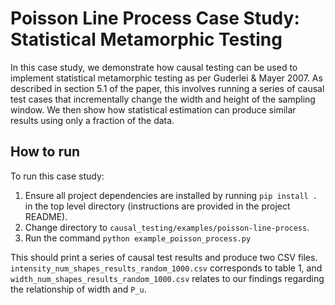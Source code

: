 # Poisson Line Process Case Study: Statistical Metamorphic Testing
In this case study, we demonstrate how causal testing can be used to implement statistical metamorphic testing as per Guderlei & Mayer 2007. As described in section 5.1 of the paper, this involves running a series of causal test cases that incrementally change the width and height of the sampling window. We then show how statistical estimation can produce similar results using only a fraction of the data.

## How to run
To run this case study:
1. Ensure all project dependencies are installed by running `pip install .` in the top level directory
   (instructions are provided in the project README).
2. Change directory to `causal_testing/examples/poisson-line-process`.
3. Run the command `python example_poisson_process.py`

This should print a series of causal test results and produce two CSV files. `intensity_num_shapes_results_random_1000.csv` corresponds to table 1, and `width_num_shapes_results_random_1000.csv` relates to our findings regarding the relationship of width and `P_u`.
